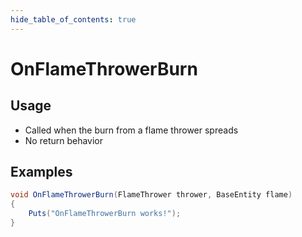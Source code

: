 ```yaml
---
hide_table_of_contents: true
---
```


# OnFlameThrowerBurn

## Usage

* Called when the burn from a flame thrower spreads
* No return behavior

## Examples

```csharp title=""
void OnFlameThrowerBurn(FlameThrower thrower, BaseEntity flame)
{
    Puts("OnFlameThrowerBurn works!");
}
```
